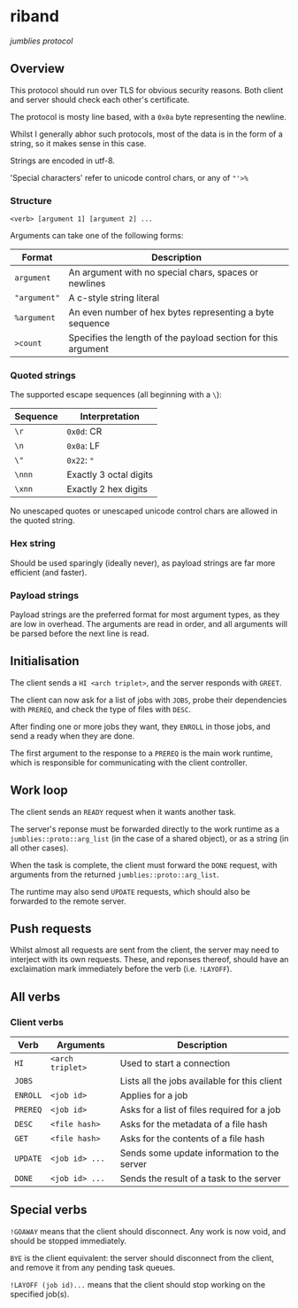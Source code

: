 # riband
_jumblies protocol_

## Overview
This protocol should run over TLS for obvious security reasons. Both client and
server should check each other's certificate.

The protocol is mosty line based, with a `0x0a` byte representing the newline.

Whilst I generally abhor such protocols, most of the data is in the form of a
string, so it makes sense in this case.

Strings are encoded in utf-8.

'Special characters' refer to unicode control chars, or any of `"'>%`

### Structure
`<verb> [argument 1] [argument 2] ...`

Arguments can take one of  the following forms:

| Format       | Description                                                  |
| ------------ | ------------------------------------------------------------ |
| `argument`   | An argument with no special chars, spaces or newlines        |
| `"argument"` | A c-style string literal                                     |
| `%argument`  | An even number of hex bytes representing a byte sequence     |
| `>count`     | Specifies the length of the payload section for this argument|

### Quoted strings
The supported escape sequences (all beginning with a `\`):

| Sequence | Interpretation         |
| -------- | ---------------------- |
| `\r`     | `0x0d`: CR             |
| `\n`     | `0x0a`: LF             |
| `\"`     | `0x22`: `"`            |
| `\nnn`   | Exactly 3 octal digits |
| `\xnn`   | Exactly 2 hex digits   |

No unescaped quotes or unescaped unicode control chars are allowed in the 
quoted string.

### Hex string
Should be used sparingly (ideally never), as payload strings are far more 
efficient (and faster).

### Payload strings
Payload strings are the preferred format for most argument types, as they are
low in overhead. The arguments are read in order, and all arguments will be
parsed before the next line is read.

## Initialisation
The client sends a `HI <arch triplet>`, and the server responds with `GREET`.

The client can now ask for a list of jobs with `JOBS`, probe their dependencies
with `PREREQ`, and check the type of files with `DESC`.

After finding one or more jobs they want, they `ENROLL` in those jobs, and send
a ready when they are done.

The first argument to the response to a `PREREQ` is the main work runtime,
which is responsible for communicating with the client controller.

## Work loop
The client sends an `READY` request when it wants another task.

The server's reponse must be forwarded directly to the work runtime as a 
`jumblies::proto::arg_list` (in the case of a shared object), or as a string
(in all other cases).

When the task is complete, the client must forward the `DONE` request, with 
arguments from the returned `jumblies::proto::arg_list`.

The runtime may also send `UPDATE` requests, which should also be forwarded to
the remote server.

## Push requests
Whilst almost all requests are sent from the client, the server may need to
interject with its own requests. These, and reponses thereof, should have an
exclaimation mark immediately before the verb (i.e. `!LAYOFF`).

## All verbs
### Client verbs
| Verb     | Arguments        | Description                                  |
| -------- | ---------------- | -------------------------------------------- |
| `HI`     | `<arch triplet>` | Used to start a connection                   |
| `JOBS`   |                  | Lists all the jobs available for this client |
| `ENROLL` | `<job id>`       | Applies for a job                            |
| `PREREQ` | `<job id>`       | Asks for a list of files required for a job  |
| `DESC`   | `<file hash>`    | Asks for the metadata of a file hash         |
| `GET`    | `<file hash>`    | Asks for the contents of a file hash         |
| `UPDATE` | `<job id> ...`   | Sends some update information to the server  |
| `DONE`   | `<job id> ...`   | Sends the result of a task to the server     |

## Special verbs
`!GOAWAY` means that the client should disconnect. Any work is now void, and 
should be stopped immediately.

`BYE` is the client equivalent: the server should disconnect from the client,
and remove it from any pending task queues.

`!LAYOFF (job id)...`  means that the client should stop working on the 
specified job(s).
